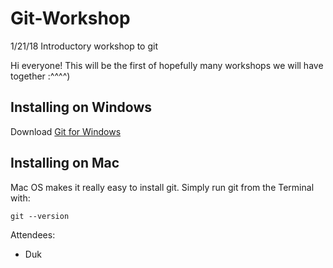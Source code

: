 # Git-Workshop
1/21/18 Introductory workshop to git

Hi everyone! This will be the first of hopefully many workshops we will have together :^^^^)

## Installing on Windows
Download [Git for Windows](http://git-scm.com/download/win)

## Installing on Mac
Mac OS makes it really easy to install git. Simply run git from the Terminal with:

`git --version`

Attendees:
- Duk